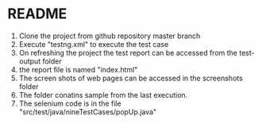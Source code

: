 README
===========
1. Clone the project from github repository master branch
2. Execute "testng.xml" to execute the test case
3. On refreshing the project the test report can be accessed from the test-output folder
4. the report file is named "index.html"
5. The screen shots of web pages can be accessed in the screenshots folder
6. The folder conatins sample from the last execution.
7. The selenium code is in the file "src/test/java/nineTestCases/popUp.java"